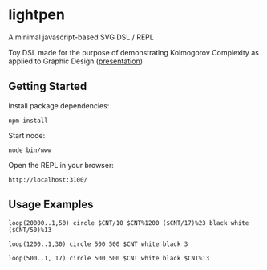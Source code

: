 # lightpen
A minimal javascript-based SVG DSL / REPL

Toy DSL made for the purpose of demonstrating Kolmogorov Complexity as applied to Graphic Design ([presentation](https://www.slideshare.net/alekbr/kolmogorov-complexity-art-and-all-that))

## Getting Started

Install package dependencies:

```console
npm install
```

Start node:

```console
node bin/www
```


Open the REPL in your browser:

```console
http://localhost:3100/
```

## Usage Examples

```console
loop(20000..1,50) circle $CNT/10 $CNT%1200 ($CNT/17)%23 black white ($CNT/50)%13
```

```console
loop(1200..1,30) circle 500 500 $CNT white black 3
```

```console
loop(500..1, 17) circle 500 500 $CNT white black $CNT%13
```